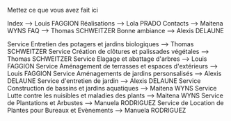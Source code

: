 Mettez ce que vous avez fait ici

Index --> Louis FAGGION
Réalisations --> Lola PRADO
Contacts --> Maitena WYNS
FAQ --> Thomas SCHWEITZER
Bonne ambiance -->  Alexis DELAUNE

Service Entretien des potagers et jardins biologiques --> Thomas SCHWEITZER
Service Création de clôtures et palissades végétales --> Thomas SCHWEITZER
Service Elagage et abattage d'arbres --> Louis FAGGION
Service Aménagement de terrasses et espaces d'extérieurs --> Louis FAGGION
Service Aménagements de jardins personsalisés --> Alexis DELAUNE
Service d'entretien de jardin --> Alexis DELAUNE
Service Construction de bassins et jardins aquatiques --> Maitena WYNS
Service Lutte contre les nuisibles et maladies des plants --> Maitena WYNS
Service de Plantations et Arbustes --> Manuela RODRIGUEZ
Service de Location de Plantes pour Bureaux et Evènements --> Manuela RODRIGUEZ
